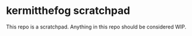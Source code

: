 # kermitthefog scratchpad
This repo is a scratchpad.  Anything in this repo should be considered WIP.

